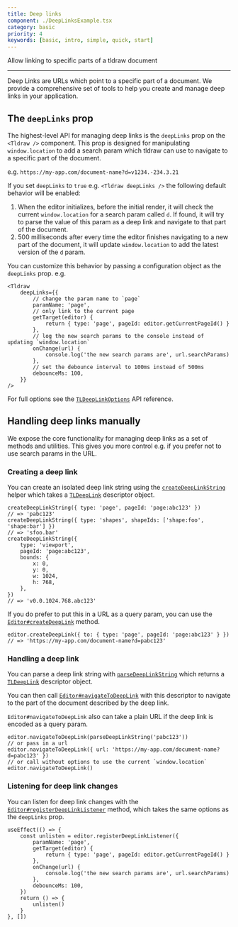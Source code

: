 ```yaml
---
title: Deep links
component: ./DeepLinksExample.tsx
category: basic
priority: 4
keywords: [basic, intro, simple, quick, start]
---
```


Allow linking to specific parts of a tldraw document

---

Deep Links are URLs which point to a specific part of a document. We provide a comprehensive set of tools to help you create and manage deep links in your application.

## The `deepLinks` prop

The highest-level API for managing deep links is the `deepLinks` prop on the `<Tldraw />` component. This prop is designed for manipulating `window.location` to add a search param which tldraw can use to navigate to a specific part of the document.

e.g. `https://my-app.com/document-name?d=v1234.-234.3.21`

If you set `deepLinks` to `true` e.g. `<Tldraw deepLinks />` the following default behavior will be enabled:

1. When the editor initializes, before the initial render, it will check the current `window.location` for a search param called `d`. If found, it will try to parse the value of this param as a deep link and navigate to that part of the document.
2. 500 milliseconds after every time the editor finishes navigating to a new part of the document, it will update `window.location` to add the latest version of the `d` param.

You can customize this behavior by passing a configuration object as the `deepLinks` prop. e.g.

```tsx
<Tldraw
	deepLinks={{
		// change the param name to `page`
		paramName: 'page',
		// only link to the current page
		getTarget(editor) {
			return { type: 'page', pageId: editor.getCurrentPageId() }
		},
		// log the new search params to the console instead of updating `window.location`
		onChange(url) {
			console.log('the new search params are', url.searchParams)
		},
		// set the debounce interval to 100ms instead of 500ms
		debounceMs: 100,
	}}
/>
```

For full options see the [`TLDeepLinkOptions`](?) API reference.

## Handling deep links manually

We expose the core functionality for managing deep links as a set of methods and utilities. This gives you more control e.g. if you prefer not to use search params in the URL.

### Creating a deep link

You can create an isolated deep link string using the [`createDeepLinkString`](?) helper which takes a [`TLDeepLink`](?) descriptor object.

```tsx
createDeepLinkString({ type: 'page', pageId: 'page:abc123' })
// => 'pabc123'
createDeepLinkString({ type: 'shapes', shapeIds: ['shape:foo', 'shape:bar'] })
// => 'sfoo.bar'
createDeepLinkString({
	type: 'viewport',
	pageId: 'page:abc123',
	bounds: {
		x: 0,
		y: 0,
		w: 1024,
		h: 768,
	},
})
// => 'v0.0.1024.768.abc123'
```

If you do prefer to put this in a URL as a query param, you can use the [`Editor#createDeepLink`](?) method.

```tsx
editor.createDeepLink({ to: { type: 'page', pageId: 'page:abc123' } })
// => 'https://my-app.com/document-name?d=pabc123'
```

### Handling a deep link

You can parse a deep link string with [`parseDeepLinkString`](?) which returns a [`TLDeepLink`](?) descriptor object.

You can then call [`Editor#navigateToDeepLink`](?) with this descriptor to navigate to the part of the document described by the deep link.

`Editor#navigateToDeepLink` also can take a plain URL if the deep link is encoded as a query param.

```tsx
editor.navigateToDeepLink(parseDeepLinkString('pabc123'))
// or pass in a url
editor.navigateToDeepLink({ url: 'https://my-app.com/document-name?d=pabc123' })
// or call without options to use the current `window.location`
editor.navigateToDeepLink()
```

### Listening for deep link changes

You can listen for deep link changes with the [`Editor#registerDeepLinkListener`](?) method, which takes the same options as the `deepLinks` prop.

```tsx
useEffect(() => {
	const unlisten = editor.registerDeepLinkListener({
		paramName: 'page',
		getTarget(editor) {
			return { type: 'page', pageId: editor.getCurrentPageId() }
		},
		onChange(url) {
			console.log('the new search params are', url.searchParams)
		},
		debounceMs: 100,
	})
	return () => {
		unlisten()
	}
}, [])
```
